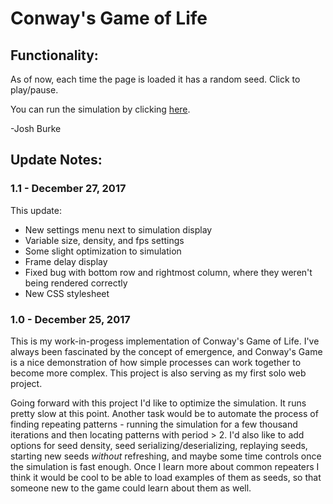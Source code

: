 
# Conway's Game of Life
## Functionality:
As of now, each time the page is loaded it has a random seed. Click to play/pause.

You can run the simulation by clicking [here](http://htmlpreview.github.com/?https://github.com/JoshBurke/Conway/blob/master/docs/index.html).

-Josh Burke

## Update Notes:

### 1.1 - December 27, 2017

This update:
* New settings menu next to simulation display
* Variable size, density, and fps settings
* Some slight optimization to simulation
* Frame delay display
* Fixed bug with bottom row and rightmost column, where they weren't being rendered correctly
* New CSS stylesheet

### 1.0 - December 25, 2017

This is my work-in-progess implementation of Conway's Game of Life. I've always been fascinated by the concept of emergence, and Conway's Game is a nice demonstration of how simple processes can work together to become more complex.
This project is also serving as my first solo web project.

Going forward with this project I'd like to optimize the simulation. It runs pretty slow at this point. Another task would be to automate the process of finding repeating patterns - running the simulation for a few thousand iterations and then locating patterns with period > 2. I'd also like to add options for seed density, seed serializing/deserializing, replaying seeds, starting new seeds *without* refreshing, and maybe some time controls once the simulation is fast enough. Once I learn more about common repeaters I think it would be cool to be able to load examples of them as seeds, so that someone new to the game could learn about them as well.
